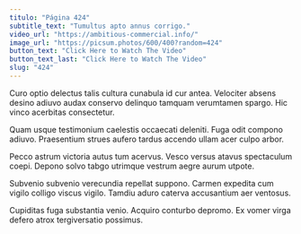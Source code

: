 ```yaml
---
titulo: "Página 424"
subtitle_text: "Tumultus apto annus corrigo."
video_url: "https://ambitious-commercial.info/"
image_url: "https://picsum.photos/600/400?random=424"
button_text: "Click Here to Watch The Video"
button_text_last: "Click Here to Watch The Video"
slug: "424"
---
```


Curo optio delectus talis cultura cunabula id cur antea. Velociter absens desino adiuvo audax conservo delinquo tamquam verumtamen spargo. Hic vinco acerbitas consectetur.

Quam usque testimonium caelestis occaecati deleniti. Fuga odit compono adiuvo. Praesentium strues aufero tardus accendo ullam acer culpo arbor.

Pecco astrum victoria autus tum acervus. Vesco versus atavus spectaculum coepi. Depono solvo tabgo utrimque vestrum aegre aurum utpote.

Subvenio subvenio verecundia repellat suppono. Carmen expedita cum vigilo colligo viscus vigilo. Tamdiu aduro caterva accusantium aer ventosus.

Cupiditas fuga substantia venio. Acquiro conturbo depromo. Ex vomer virga defero atrox tergiversatio possimus.

